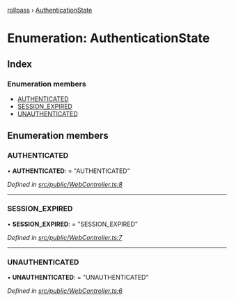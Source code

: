 [rollpass](../README.md) › [AuthenticationState](authenticationstate.md)

# Enumeration: AuthenticationState

## Index

### Enumeration members

* [AUTHENTICATED](authenticationstate.md#authenticated)
* [SESSION_EXPIRED](authenticationstate.md#session_expired)
* [UNAUTHENTICATED](authenticationstate.md#unauthenticated)

## Enumeration members

###  AUTHENTICATED

• **AUTHENTICATED**: = "AUTHENTICATED"

*Defined in [src/public/WebController.ts:8](https://github.com/RollPass/rollpass-js/blob/7a52522/src/public/WebController.ts#L8)*

___

###  SESSION_EXPIRED

• **SESSION_EXPIRED**: = "SESSION_EXPIRED"

*Defined in [src/public/WebController.ts:7](https://github.com/RollPass/rollpass-js/blob/7a52522/src/public/WebController.ts#L7)*

___

###  UNAUTHENTICATED

• **UNAUTHENTICATED**: = "UNAUTHENTICATED"

*Defined in [src/public/WebController.ts:6](https://github.com/RollPass/rollpass-js/blob/7a52522/src/public/WebController.ts#L6)*
